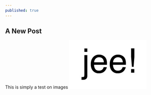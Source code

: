```yaml
---
published: true
---
```


## A New Post

This is simply a test on images
![jee.jpg](/assets/jee.jpg)
